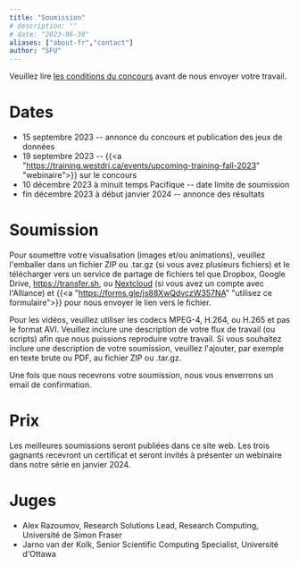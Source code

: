 ```yaml
---
title: "Soumission"
# description: ""
# date: "2023-06-30"
aliases: ["about-fr","contact"]
author: "SFU"
---
```


Veuillez lire [les conditions du concours](/fr/#conditions-du-concours) avant de nous envoyer votre travail.

# Dates

- 15 septembre 2023 -- annonce du concours et publication des jeux de données
- 19 septembre 2023 -- {{<a "https://training.westdri.ca/events/upcoming-training-fall-2023" "webinaire">}} sur le concours
- 10 décembre 2023 à minuit temps Pacifique -- date limite de soumission
- fin décembre 2023 à début janvier 2024 -- annonce des résultats

# Soumission

<!-- Nous publierons les instructions ici et dans le groupe Google du concours à l'automne. -->

Pour soumettre votre visualisation (images et/ou animations), veuillez l'emballer dans un fichier ZIP ou
.tar.gz (si vous avez plusieurs fichiers) et le télécharger vers un service de partage de fichiers tel que
Dropbox, Google Drive, https://transfer.sh, ou [Nextcloud](https://docs.alliancecan.ca/wiki/Nextcloud/fr) (si
vous avez un compte avec l'Alliance) et {{<a "https://forms.gle/js88XwQdvczW357NA" "utilisez ce formulaire">}}
pour nous envoyer le lien vers le fichier.

Pour les vidéos, veuillez utiliser les codecs  MPEG-4, H.264, ou H.265 et pas le format AVI. Veuillez inclure
une description de votre flux de travail (ou scripts) afin que nous puissions reproduire votre travail. Si
vous souhaitez inclure une description de votre soumission, veuillez l'ajouter, par exemple en texte brute ou
PDF, au fichier ZIP ou .tar.gz.

Une fois que nous recevrons votre soumission, nous vous enverrons un email de confirmation.

# Prix

Les meilleures soumissions seront publiées dans ce site web. Les trois gagnants recevront un certificat et seront invités à présenter un webinaire dans notre série en janvier 2024.

# Juges

- Alex Razoumov, Research Solutions Lead, Research Computing, Université de Simon Fraser
- Jarno van der Kolk, Senior Scientific Computing Specialist, Université d'Ottawa
<!-- - Angus Creech, Technical Solutions Specialist, Memorial Université et Professeur Adjoint, Dalhousie Université -->
